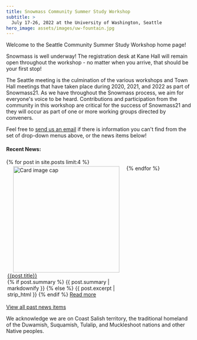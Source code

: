 ```yaml
---
title: Snowmass Community Summer Study Workshop
subtitle: >
  July 17-26, 2022 at the University of Washington, Seattle
hero_image: assets/images/uw-fountain.jpg
---
```


Welcome to the Seattle Community Summer Study Workshop home page!

Snowmass is well underway! The registration desk at Kane Hall will remain open throughout the workshop - no matter when you arrive, that should be your first stop!

The Seattle meeting is the culmination of the various workshops and Town Hall meetings that have taken place during 2020, 2021, and 2022 as part of Snowmass21. As we have throughout the Snowmass process, we aim for everyone's voice to be heard. Contributions and participation from the community in this workshop are critical for the success of Snowmass21 and they will occur as part of one or more working groups directed by conveners.

Feel free to [send us an email](mailto:snowmass-loc2022@uw.edu) if there is information you can't find from the set of drop-down menus above, or the news items below!

<div class="mainpage-news mainpage-core">
<h4>Recent News:</h4>

<div class="container-fluid">
  <div class="news row" style="display: flex; flex-direction: row; flex-wrap: wrap;">
    {% for post in site.posts limit:4 %}
       <div class="card news" style="width: 20rem; margin: 3px">
          <a href="{{post.url}}">
          <img class="card-img-top" src="{{post.postimage}}" alt="Card image cap" style="width: 18rem; display:block; margin-left: auto; margin-right: auto">
          </a>
          <div class="card-body d-flex flex-column">
            <div class="card-text card-title">
               <a href="{{post.url}}">{{post.title}}</a>
            </div>
            <div class="card-text card-body">
              {% if post.summary %}
                  {{ post.summary | markdownify }}
              {% else %}
                  {{ post.excerpt | strip_html }}
              {% endif %}
            <a href="{{post.url}}">Read more</a></div>
          </div>
       </div>
    {% endfor %}
  </div>
</div>

<a href="/news">View all past news items</a>
</div>

We acknowledge we are on Coast Salish territory, the traditional homeland of the Duwamish, Suquamish, Tulalip, and Muckleshoot nations and other Native peoples.

